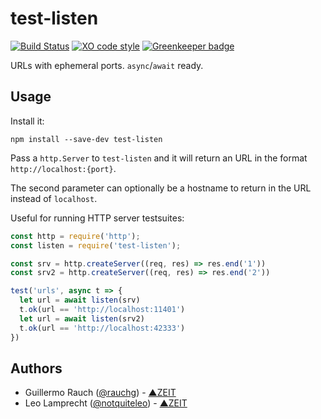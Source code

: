 # test-listen

[![Build Status](https://travis-ci.org/zeit/test-listen.svg?branch=master)](https://travis-ci.org/zeit/test-listen)
[![XO code style](https://img.shields.io/badge/code_style-XO-5ed9c7.svg)](https://github.com/sindresorhus/xo) [![Greenkeeper badge](https://badges.greenkeeper.io/zeit/test-listen.svg)](https://greenkeeper.io/)

URLs with ephemeral ports. `async`/`await` ready.

## Usage

Install it:

```
npm install --save-dev test-listen
```

Pass a `http.Server` to `test-listen` and it will return an URL in the format `http://localhost:{port}`.

The second parameter can optionally be a hostname to return in the URL
instead of `localhost`.

Useful for running HTTP server testsuites:

```js
const http = require('http');
const listen = require('test-listen');

const srv = http.createServer((req, res) => res.end('1'))
const srv2 = http.createServer((req, res) => res.end('2'))

test('urls', async t => {
  let url = await listen(srv)
  t.ok(url == 'http://localhost:11401')
  let url = await listen(srv2)
  t.ok(url == 'http://localhost:42333')
})
```

## Authors

- Guillermo Rauch ([@rauchg](https://twitter.com/rauchg)) - [▲ZEIT](https://zeit.co)
- Leo Lamprecht ([@notquiteleo](https://twitter.com/notquiteleo)) - [▲ZEIT](https://zeit.co)
